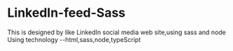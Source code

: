 # LinkedIn-feed-Sass
This is designed by like LinkedIn social media web site,using sass and node
Using technology --html,sass,node,typeScript
